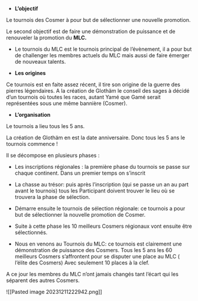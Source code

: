 - **L’objectif**
    

Le tournois des Cosmer à pour but de sélectionner une nouvelle promotion.

Le second objectif est de faire une démonstration de puissance et de renouveler la promotion du **MLC.**

- Le tournois du MLC est le tournois principal de l’évènement, il a pour but de challenger les membres actuels du MLC mais aussi de faire émerger de nouveaux talents.
    

- **Les origines**
    

Ce tournois est en faite assez récent, il tire son origine de la guerre des pierres légendaires. A la création de Glothäm le conseil des sages à décidé d’un tournois où toutes les races, autant Yamé que Gamé serait représentées sous une même bannière (Cosmer).

  

- **L’organisation**
    

Le tournois a lieu tous les 5 ans.

La création de Glothäm en est la date anniversaire. Donc tous les 5 ans le tournois commence !

Il se décompose en plusieurs phases :

- Les inscriptions régionales : la première phase du tournois se passe sur chaque continent. Dans un premier temps on s’inscrit
    
- La chasse au trésor: puis après l’inscription (qui se passe un an au part avant le tournois) tous les Participant doivent trouver le lieu où se trouvera la phase de sélection.
    
- Démarre ensuite le tournois de sélection régionale: ce tournois a pour but de sélectionner la nouvelle promotion de Cosmer.
    
- Suite à cette phase les 10 meilleurs Cosmers régionaux vont ensuite être sélectionnés.
    
- Nous en venons au Tournois du MLC: ce tournois est clairement une démonstration de puissance des Cosmers. Tous les 5 ans les 60 meilleurs Cosmers s’affrontent pour se disputer une place au MLC ( l’élite des Cosmers) Avec seulement 10 places à la clef.
    

  

A ce jour les membres du MLC n’ont jamais changés tant l’écart qui les séparent des autres Cosmers.

![[Pasted image 20231211222942.png]]